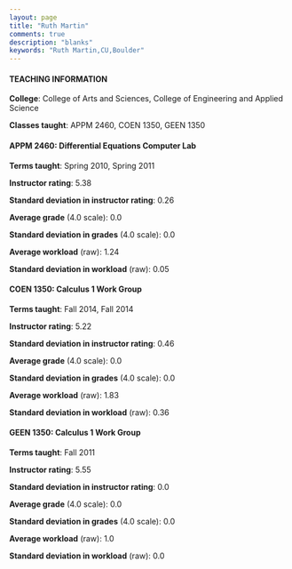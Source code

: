 ```yaml
---
layout: page
title: "Ruth Martin" 
comments: true
description: "blanks"
keywords: "Ruth Martin,CU,Boulder"
---
```

<head>
<script src="https://ajax.googleapis.com/ajax/libs/jquery/2.1.3/jquery.min.js"></script>
<script src="https://dl.dropboxusercontent.com/s/pc42nxpaw1ea4o9/highcharts.js?dl=0"></script>
<!-- <script src="../assets/js/highcharts.js"></script> -->
<style type="text/css">@font-face {
	font-family: "Bebas Neue";
	src: url(https://www.filehosting.org/file/details/544349/BebasNeue Regular.otf) format("opentype");
	}
	h1.Bebas { 
		font-family: "Bebas Neue", Verdana, Tahoma;
	}
</style>
</head>
	   
#### TEACHING INFORMATION

**College**: College of Arts and Sciences, College of Engineering and Applied Science

**Classes taught**: APPM 2460, COEN 1350, GEEN 1350

#### APPM 2460: Differential Equations Computer Lab

**Terms taught**: Spring 2010, Spring 2011

**Instructor rating**: 5.38

**Standard deviation in instructor rating**: 0.26

**Average grade** (4.0 scale): 0.0

**Standard deviation in grades** (4.0 scale): 0.0

**Average workload** (raw): 1.24

**Standard deviation in workload** (raw): 0.05

#### COEN 1350: Calculus 1 Work Group

**Terms taught**: Fall 2014, Fall 2014

**Instructor rating**: 5.22

**Standard deviation in instructor rating**: 0.46

**Average grade** (4.0 scale): 0.0

**Standard deviation in grades** (4.0 scale): 0.0

**Average workload** (raw): 1.83

**Standard deviation in workload** (raw): 0.36

#### GEEN 1350: Calculus 1 Work Group

**Terms taught**: Fall 2011

**Instructor rating**: 5.55

**Standard deviation in instructor rating**: 0.0

**Average grade** (4.0 scale): 0.0

**Standard deviation in grades** (4.0 scale): 0.0

**Average workload** (raw): 1.0

**Standard deviation in workload** (raw): 0.0

